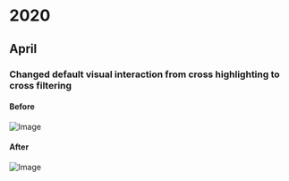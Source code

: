 # 2020

## April

### Changed default visual interaction from cross highlighting to cross filtering

#### Before

![Image](../assets/img/version-history-202004-crosshighlighting-1588x906px.gif)

#### After

![Image](../assets/img/version-history-202004-crossfiltering-1588x860px.gif)
